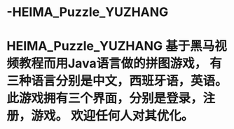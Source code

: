 # -HEIMA_Puzzle_YUZHANG
 # HEIMA_Puzzle_YUZHANG 基于黑马视频教程而用Java语言做的拼图游戏， 有三种语言分别是中文，西班牙语，英语。 此游戏拥有三个界面，分别是登录，注册，游戏。 欢迎任何人对其优化。
